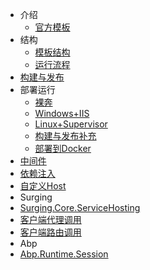 - 介绍
	- [官方模板](/官方模板.md)
- 结构
    - [模板结构](/模板结构.md)
    - [运行流程](/运行流程.md)
- [构建与发布](/构建与发布.md)
- 部署运行
    - [裸奔](裸奔.md)
    - [Windows+IIS](/Windows+IIS.md)
    - [Linux+Supervisor](/Linux+Supervisor.md)
    - [构建与发布补充](/构建与发布补充.md)
    - [部署到Docker](/部署到docker.md)
- [中间件](/中间件.md)
- [依赖注入](/依赖关系注入.md)
- [自定义Host](/自定义Host.md)
- Surging
 - [Surging.Core.ServiceHosting](surging/ServiceHosting.md)
 - [客户端代理调用](surging/客户端代理调用.md)
 - [客户端路由调用](surging/客户端路由调用.md)
- Abp
 - [Abp.Runtime.Session](abp/Abp.Runtime.Session.md)